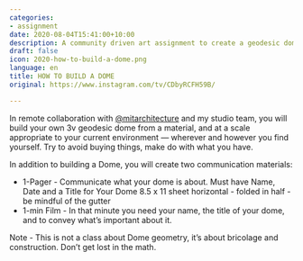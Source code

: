 ```yaml
---
categories:
- assignment
date: 2020-08-04T15:41:00+10:00
description: A community driven art assignment to create a geodesic dome. 
draft: false
icon: 2020-how-to-build-a-dome.png
language: en
title: HOW TO BUILD A DOME
original: https://www.instagram.com/tv/CDbyRCFH59B/

---
```


In remote collaboration with [@mitarchitecture](https://www.instagram.com/mitarchitecture/) and my studio team, you will build your own 3v geodesic dome from a material, and at a scale appropriate to your current environment — wherever and however you find yourself. Try to avoid buying things, make do with what you have.

In addition to building a Dome, you will create two communication materials:

* 1-Pager - Communicate what your dome is about. Must have Name, Date and a Title for Your Dome 8.5 x 11 sheet horizontal - folded in half - be mindful of the gutter
* 1-min Film - In that minute you need your name, the title of your dome, and to convey what’s important about it.

Note - This is not a class about Dome geometry, it’s about bricolage and construction. Don’t get lost in the math.